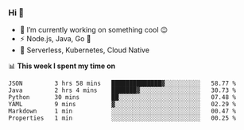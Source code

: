 ### Hi 👋

<!--
**nodejh/nodejh** is a ✨ _special_ ✨ repository because its `README.md` (this file) appears on your GitHub profile.

Here are some ideas to get you started:

- 🔭 I’m currently working on ...
- 🌱 I’m currently learning ...
- 👯 I’m looking to collaborate on ...
- 🤔 I’m looking for help with ...
- 💬 Ask me about ...
- 📫 How to reach me: ...
- 😄 Pronouns: ...
- ⚡ Fun fact: ...
-->

- 🔭 I’m currently working on something cool :wink:
- ⚡ Node.js, Java, Go :thought_balloon:
- 🤖 Serverless, Kubernetes, Cloud Native

📊 **This week I spent my time on**

<!--START_SECTION:waka-->

```text
JSON         3 hrs 58 mins   ██████████████▓░░░░░░░░░░   58.77 %
Java         2 hrs 4 mins    ███████▓░░░░░░░░░░░░░░░░░   30.73 %
Python       30 mins         ██░░░░░░░░░░░░░░░░░░░░░░░   07.48 %
YAML         9 mins          ▓░░░░░░░░░░░░░░░░░░░░░░░░   02.29 %
Markdown     1 min           ░░░░░░░░░░░░░░░░░░░░░░░░░   00.47 %
Properties   1 min           ░░░░░░░░░░░░░░░░░░░░░░░░░   00.25 %
```

<!--END_SECTION:waka-->


<!--
:traffic_light: **Visitors**

![visitors](https://visitor-badge.glitch.me/badge?page_id=nodejh.nodejh)
-->

